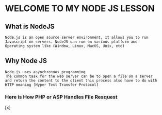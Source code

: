 # WELCOME TO MY NODE JS LESSON

## What is NodeJS
    Node.js is an open source server environment, It allows you to run Javascript on servers. NodeJS can run on various platform and Operating system like (Window, Linux, MacOS, Unix, etc)

## Why Node JS
    Node.js uses asynchronous programming
    The common task for the web server can be to open a file on a server and return the content to the client this process also have to do with HTTP meaning [Hyper Text Transfer Protocol]

### Here is How PHP or ASP Handles File Resquest
[x] 
